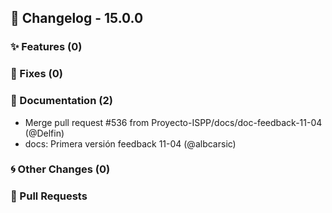 ## 🚀 Changelog - 15.0.0

### ✨ Features (0)

### 🐛 Fixes (0)

### 📖 Documentation (2)
- Merge pull request #536 from Proyecto-ISPP/docs/doc-feedback-11-04 (@Delfin)
- docs: Primera versión feedback 11-04 (@albcarsic)
### 🌀 Other Changes (0)

### 🔗 Pull Requests
